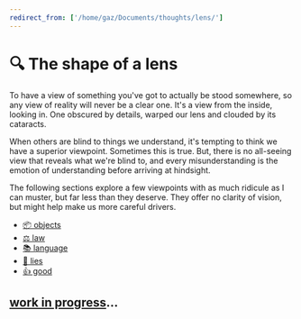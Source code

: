 ```yaml
---
redirect_from: ['/home/gaz/Documents/thoughts/lens/']
---
```

# 🔍 The shape of a lens

To have a view of something you've got to actually be stood somewhere, so any
view of reality will never be a clear one. It's a view from the inside, looking
in. One obscured by details, warped our lens and clouded by its cataracts.

When others are blind to things we understand, it's tempting to think we have
a superior viewpoint. Sometimes this is true. But, there is no all-seeing view
that reveals what we're blind to, and every misunderstanding is the emotion of
understanding before arriving at hindsight.

The following sections explore a few viewpoints with as much ridicule as I can
muster, but far less than they deserve. They offer no clarity of vision, but
might help make us more careful drivers.

* [📦 objects](obj)
* [⚖️ law](law)
* [📚 language](words)
* [🐍 lies](truth)
* [👍 good](goods)

## [work in progress](wip)...


